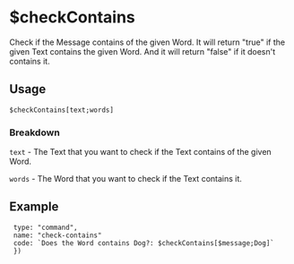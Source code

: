 # $checkContains
Check if the Message contains of the given Word. It will return "true" if the given Text contains the given Word. And it will return "false" if it doesn't contains it.



## Usage
`$checkContains[text;words]`



### Breakdown
`text` - The Text that you want to check if the Text contains of the given Word.

`words` - The Word that you want to check if the Text contains it.



## Example
```bot.command({
 type: "command",
 name: "check-contains"
 code: `Does the Word contains Dog?: $checkContains[$message;Dog]`
 })
````
